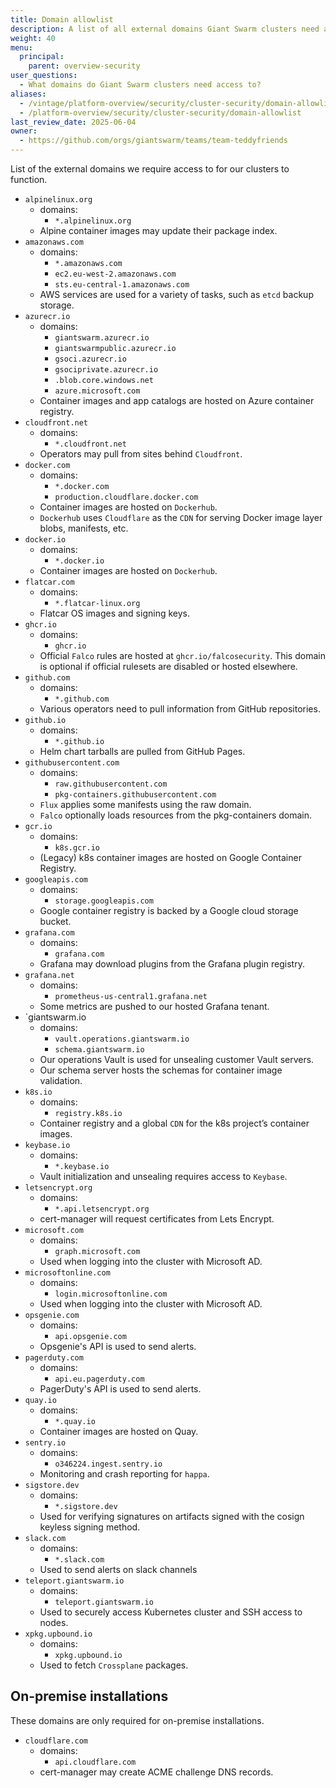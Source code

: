 ```yaml
---
title: Domain allowlist
description: A list of all external domains Giant Swarm clusters need access to in order to function.
weight: 40
menu:
  principal:
    parent: overview-security
user_questions:
  - What domains do Giant Swarm clusters need access to?
aliases:
  - /vintage/platform-overview/security/cluster-security/domain-allowlist/
  - /platform-overview/security/cluster-security/domain-allowlist
last_review_date: 2025-06-04
owner:
  - https://github.com/orgs/giantswarm/teams/team-teddyfriends
---
```


List of the external domains we require access to for our clusters to function.

- `alpinelinux.org`
    - domains:
        - `*.alpinelinux.org`
    - Alpine container images may update their package index.
- `amazonaws.com`
    - domains:
        - `*.amazonaws.com`
        - `ec2.eu-west-2.amazonaws.com`
        - `sts.eu-central-1.amazonaws.com`
    - AWS services are used for a variety of tasks, such as `etcd` backup storage.
- `azurecr.io`
    - domains:
        - `giantswarm.azurecr.io`
        - `giantswarmpublic.azurecr.io`
        - `gsoci.azurecr.io`
        - `gsociprivate.azurecr.io`
        - `.blob.core.windows.net`
        - `azure.microsoft.com`
    - Container images and app catalogs are hosted on Azure container registry.
- `cloudfront.net`
    - domains:
        - `*.cloudfront.net`
    - Operators may pull from sites behind `Cloudfront`.
- `docker.com`
    - domains:
        - `*.docker.com`
        - `production.cloudflare.docker.com`
    - Container images are hosted on `Dockerhub`.
    - `Dockerhub` uses `Cloudflare` as the `CDN` for serving Docker image layer blobs, manifests, etc.
- `docker.io`
    - domains:
        - `*.docker.io`
    - Container images are hosted on `Dockerhub`.
- `flatcar.com`
    - domains:
        - `*.flatcar-linux.org`
    - Flatcar OS images and signing keys.
- `ghcr.io`
    - domains:
        - `ghcr.io`
    - Official `Falco` rules are hosted at `ghcr.io/falcosecurity`. This domain is optional if official rulesets are disabled or hosted elsewhere.
- `github.com`
    - domains:
        - `*.github.com`
    - Various operators need to pull information from GitHub repositories.
- `github.io`
    - domains:
        - `*.github.io`
    - Helm chart tarballs are pulled from GitHub Pages.
- `githubusercontent.com`
    - domains:
        - `raw.githubusercontent.com`
        - `pkg-containers.githubusercontent.com`
    - `Flux` applies some manifests using the raw domain.
    - `Falco` optionally loads resources from the pkg-containers domain.
- `gcr.io`
    - domains:
        - `k8s.gcr.io`
    - (Legacy) k8s container images are hosted on Google Container Registry.
- `googleapis.com`
    - domains:
        - `storage.googleapis.com`
    - Google container registry is backed by a Google cloud storage bucket.
- `grafana.com`
    - domains:
        - `grafana.com`
    - Grafana may download plugins from the Grafana plugin registry.
- `grafana.net`
    - domains:
        - `prometheus-us-central1.grafana.net`
    - Some metrics are pushed to our hosted Grafana tenant.
- `giantswarm.io
    - domains:
        - `vault.operations.giantswarm.io`
        - `schema.giantswarm.io`
    - Our operations Vault is used for unsealing customer Vault servers.
    - Our schema server hosts the schemas for container image validation.
- `k8s.io`
    - domains:
        - `registry.k8s.io`
    - Container registry and a global `CDN` for the k8s project’s container images.
- `keybase.io`
    - domains:
        - `*.keybase.io`
    - Vault initialization and unsealing requires access to `Keybase`.
- `letsencrypt.org`
    - domains:
        - `*.api.letsencrypt.org`
    - cert-manager will request certificates from Lets Encrypt.
- `microsoft.com`
    - domains:
        - `graph.microsoft.com`
    - Used when logging into the cluster with Microsoft AD.
- `microsoftonline.com`
    - domains:
        - `login.microsoftonline.com`
    - Used when logging into the cluster with Microsoft AD.
- `opsgenie.com`
    - domains:
        - `api.opsgenie.com`
    - Opsgenie's API is used to send alerts.
- `pagerduty.com`
    - domains:
        - `api.eu.pagerduty.com`
    - PagerDuty's API is used to send alerts.
- `quay.io`
    - domains:
        - `*.quay.io`
    - Container images are hosted on Quay.
- `sentry.io`
    - domains:
        - `o346224.ingest.sentry.io`
    - Monitoring and crash reporting for `happa`.
- `sigstore.dev`
    - domains:
        - `*.sigstore.dev`
    - Used for verifying signatures on artifacts signed with the cosign keyless signing method.
- `slack.com`
    - domains:
        - `*.slack.com`
    - Used to send alerts on slack channels
- `teleport.giantswarm.io`
    - domains:
        - `teleport.giantswarm.io`
    - Used to securely access Kubernetes cluster and SSH access to nodes.
- `xpkg.upbound.io`
    - domains:
        - `xpkg.upbound.io`
    - Used to fetch `Crossplane` packages.

## On-premise installations

These domains are only required for on-premise installations.

- `cloudflare.com`
    - domains:
        - `api.cloudflare.com`
    - cert-manager may create ACME challenge DNS records.
